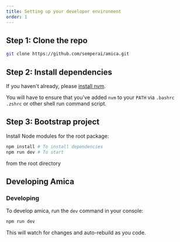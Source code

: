 ```yaml
---
title: Setting up your developer environment
order: 1
---
```


## Step 1: Clone the repo

```sh
git clone https://github.com/semperai/amica.git
```

## Step 2: Install dependencies

If you haven't already, please [install nvm](https://nvm.sh/).

You will have to ensure that you've added `nvm` to your `PATH` via `.bashrc` `.zshrc` or other shell run command script.

## Step 3: Bootstrap project

Install Node modules for the root package:

```sh
npm install # To install dependencies
npm run dev # To start
```

from the root directory


## Developing Amica

### Developing

To develop amica, run the `dev` command in your console:

```sh
npm run dev
```

This will watch for changes and auto-rebuild as you code.
